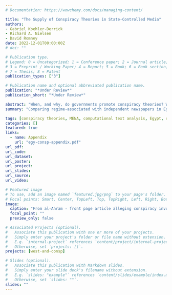 ```yaml
---
# Documentation: https://wowchemy.com/docs/managing-content/

title: "The Supply of Conspiracy Theories in State-Controlled Media"
authors:
- Gabriel Koehler-Derrick
- Richard A. Nielsen
- David Romney
date: 2022-12-01T00:00:00Z
# doi: ""

# Publication type.
# Legend: 0 = Uncategorized; 1 = Conference paper; 2 = Journal article;
# 3 = Preprint / Working Paper; 4 = Report; 5 = Book; 6 = Book section;
# 7 = Thesis; 8 = Patent
publication_types: ["3"]

# Publication name and optional abbreviated publication name.
publication: "*Under Review*"
publication_short: "*Under Review*"

abstract: "When, and why, do governments promote conspiracy theories? We build on claims that autocrats use misinformation for diversionary purposes by showing how the level of threat a regime faces affects the promotion of conspiracy theories. Governments facing threats may attempt to stave them off by oversupplying conspiracy theories. Secure governments undersupply conspiracy theories relative to independent media because promoting conspiracy theories is politically costly. Our arguments apply to both autocracies and democracies, though threatened democrats supply fewer conspiracy theories than threatened autocrats because they are more sensitive to the costs of promoting conspiracies. We test our arguments by examining conspiracy theories in Egypt’s print media between 2005 and 2018. When the government faced threats, the state-controlled newspaper published more conspiracy theories than its independent counterpart. This relationship is moderated by changes in regime: the government promoted fewer conspiracy theories during a brief period of democracy despite facing significant threats."
summary: "Comparing regime-associated with independent newspapers in Egypt, we explore the factors that lead the Egyptian state to promulgate conspiracy theories in state-sponsored media from 2005 to 2018."

tags: [conspiracy theories, MENA, computational text analysis, Egypt, regime type]
categories: []
featured: true
links:
  - name: Appendix
    url: "egy-consp-appendix.pdf"
url_pdf:
url_code:
url_dataset:
url_poster:
url_project:
url_slides:
url_source:
url_video:

# Featured image
# To use, add an image named `featured.jpg/png` to your page's folder. 
# Focal points: Smart, Center, TopLeft, Top, TopRight, Left, Right, BottomLeft, Bottom, BottomRight.
image:
  caption: "From al-Ahram - front page article alleging conspiracy involving then US Ambassador Anne Peterson and a Muslim Brotherhood leader, among others"
  focal_point: ""
  preview_only: false

# Associated Projects (optional).
#   Associate this publication with one or more of your projects.
#   Simply enter your project's folder or file name without extension.
#   E.g. `internal-project` references `content/project/internal-project/index.md`.
#   Otherwise, set `projects: []`.
projects: [west-and-consp]

# Slides (optional).
#   Associate this publication with Markdown slides.
#   Simply enter your slide deck's filename without extension.
#   E.g. `slides: "example"` references `content/slides/example/index.md`.
#   Otherwise, set `slides: ""`.
slides: ""
---
```

